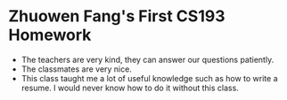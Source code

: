 # Zhuowen Fang's First CS193 Homework

- The teachers are very kind, they can answer our questions patiently.
- The classmates are very nice. 
- This class taught me a lot of useful knowledge such as how to write a resume. I would never know how to do it without this class.
